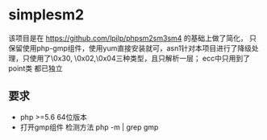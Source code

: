 # simplesm2
该项目是在 https://github.com/lpilp/phpsm2sm3sm4 的基础上做了简化， 只保留使用php-gmp组件，使用yum直接安装就可，asn1针对本项目进行了降级处理，只使用了\0x30, \0x02,\0x04三种类型，且只解析一层； ecc中只用到了point类 都已独立
## 要求
  * php >=5.6  64位版本
  * 打开gmp组件 检测方法  php -m | grep gmp 
